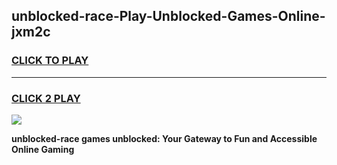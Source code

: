 
## unblocked-race-Play-Unblocked-Games-Online-jxm2c
<h3>
<a href="https://premium76.site?title=unblocked-race&ref=25A">CLICK TO PLAY</a></h3>
<hr>

<h3>
<a href="https://premium76.site?title=unblocked-race&ref=25A">CLICK 2 PLAY</a>
  
</h3>

<a href="https://premium76.site?title=unblocked-race&ref=25A"><img src="https://clearcache.store/games.png"></a>


**unblocked-race games unblocked: Your Gateway to Fun and Accessible Online Gaming**
